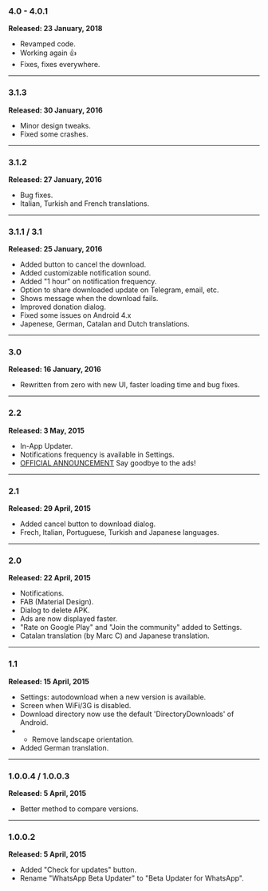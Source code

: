 ### 4.0 - 4.0.1
**Released: 23 January, 2018**
* Revamped code.
* Working again 👍 
* Fixes, fixes everywhere.

***

### 3.1.3
**Released: 30 January, 2016**
* Minor design tweaks.
* Fixed some crashes.

***

### 3.1.2
**Released: 27 January, 2016**
* Bug fixes.
* Italian, Turkish and French translations.

***

### 3.1.1 / 3.1
**Released: 25 January, 2016**
* Added button to cancel the download.
* Added customizable notification sound.
* Added "1 hour" on notification frequency.
* Option to share downloaded update on Telegram, email, etc.
* Shows message when the download fails.
* Improved donation dialog.
* Fixed some issues on Android 4.x
* Japenese, German, Catalan and Dutch translations.

***

### 3.0
**Released: 16 January, 2016**
* Rewritten from zero with new UI, faster loading time and bug fixes.

***

### 2.2
**Released: 3 May, 2015**
* In-App Updater.
* Notifications frequency is available in Settings.
* [OFFICIAL ANNOUNCEMENT](https://plus.google.com/+JavierSantos/posts/S1bNZARRPi7) Say goodbye to the ads!

***

### 2.1
**Released: 29 April, 2015**
* Added cancel button to download dialog.
* Frech, Italian, Portuguese, Turkish and Japanese languages.

***

### 2.0
**Released: 22 April, 2015**
* Notifications.
* FAB (Material Design).
* Dialog to delete APK.
* Ads are now displayed faster.
* "Rate on Google Play" and "Join the community" added to Settings.
* Catalan translation (by Marc C) and Japanese translation.

***

### 1.1
**Released: 15 April, 2015**
* Settings: autodownload when a new version is available.
* Screen when WiFi/3G is disabled.
* Download directory now use the default 'DirectoryDownloads' of Android.
* * Remove landscape orientation.
* Added German translation.

***

### 1.0.0.4 / 1.0.0.3
**Released: 5 April, 2015**
* Better method to compare versions.

***

### 1.0.0.2
**Released: 5 April, 2015**
* Added "Check for updates" button.
* Rename "WhatsApp Beta Updater" to "Beta Updater for WhatsApp".
